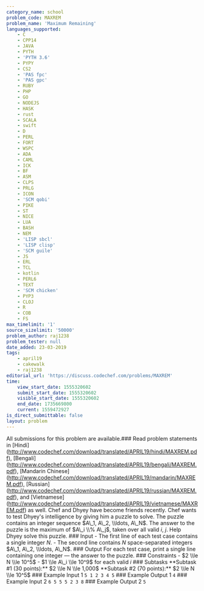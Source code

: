 ```yaml
---
category_name: school
problem_code: MAXREM
problem_name: 'Maximum Remaining'
languages_supported:
    - C
    - CPP14
    - JAVA
    - PYTH
    - 'PYTH 3.6'
    - PYPY
    - CS2
    - 'PAS fpc'
    - 'PAS gpc'
    - RUBY
    - PHP
    - GO
    - NODEJS
    - HASK
    - rust
    - SCALA
    - swift
    - D
    - PERL
    - FORT
    - WSPC
    - ADA
    - CAML
    - ICK
    - BF
    - ASM
    - CLPS
    - PRLG
    - ICON
    - 'SCM qobi'
    - PIKE
    - ST
    - NICE
    - LUA
    - BASH
    - NEM
    - 'LISP sbcl'
    - 'LISP clisp'
    - 'SCM guile'
    - JS
    - ERL
    - TCL
    - kotlin
    - PERL6
    - TEXT
    - 'SCM chicken'
    - PYP3
    - CLOJ
    - R
    - COB
    - FS
max_timelimit: '1'
source_sizelimit: '50000'
problem_author: raj1238
problem_tester: null
date_added: 23-03-2019
tags:
    - april19
    - cakewalk
    - raj1238
editorial_url: 'https://discuss.codechef.com/problems/MAXREM'
time:
    view_start_date: 1555320602
    submit_start_date: 1555320602
    visible_start_date: 1555320602
    end_date: 1735669800
    current: 1559472927
is_direct_submittable: false
layout: problem
---
```

All submissions for this problem are available.\### Read problem statements in \[Hindi\](http://www.codechef.com/download/translated/APRIL19/hindi/MAXREM.pdf), \[Bengali\](http://www.codechef.com/download/translated/APRIL19/bengali/MAXREM.pdf), \[Mandarin Chinese\](http://www.codechef.com/download/translated/APRIL19/mandarin/MAXREM.pdf), \[Russian\](http://www.codechef.com/download/translated/APRIL19/russian/MAXREM.pdf), and \[Vietnamese\](http://www.codechef.com/download/translated/APRIL19/vietnamese/MAXREM.pdf) as well. Chef and Dhyey have become friends recently. Chef wants to test Dhyey's intelligence by giving him a puzzle to solve. The puzzle contains an integer sequence $A\_1, A\_2, \\ldots, A\_N$. The answer to the puzzle is the maximum of $A\_i \\% A\_j$, taken over all valid $i$, $j$. Help Dhyey solve this puzzle. ### Input - The first line of each test case contains a single integer $N$. - The second line contains $N$ space-separated integers $A\_1, A\_2, \\ldots, A\_N$. ### Output For each test case, print a single line containing one integer — the answer to the puzzle. ### Constraints - $2 \\le N \\le 10^5$ - $1 \\le A\_i \\le 10^9$ for each valid $i$ ### Subtasks \*\*Subtask #1 (30 points):\*\* $2 \\le N \\le 1,000$ \*\*Subtask #2 (70 points):\*\* $2 \\le N \\le 10^5$ ### Example Input 1 ``` 5 1 2 3 4 5 ``` ### Example Output 1 ``` 4 ``` ### Example Input 2 ``` 6 5 5 5 2 3 8 ``` ### Example Output 2 ``` 5 ```
